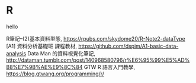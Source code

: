# R
hello

R筆記–(2)基本資料型態, https://rpubs.com/skydome20/R-Note2-dataType
[A1] 資料分析基礎班 課程教材, https://github.com/dspim/A1-basic-data-analysis
Data Man 的資料視覺化筆記, http://dataman.tumblr.com/post/140968580796/r%E6%95%99%E5%AD%B8%E7%9B%AE%E9%8C%84
GTW R 語言入門教學, https://blog.gtwang.org/programming/r/
